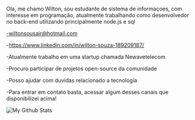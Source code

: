 Ola, me chamo Wilton, sou estudante de sistema de informaçoes, com interesse em programação, atualmente trabalhando como desenvolvedor no back-end utilizando principalmente node.js e sql

-wiltonsousajr@hotmail.com

-https://www.linkedin.com/in/wilton-souza-189209187/

-Atualmente trabalho em uma startup chamada Newavetelecom

-Procuro participar de projetos open-source da comunidade

-Posso ajudar com duvidas relacionado a tecnologia

-Para entrar em contato basta, acessar algum desses canais que disponibilizei acima!

<img align="center" src="https://github-readme-stats.vercel.app/api/top-langs/?username=abnerwillclefy&layout=compact&theme=radical" alt="My Github Stats">
